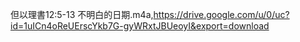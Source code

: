 但以理書12:5-13 不明白的日期.m4a,https://drive.google.com/u/0/uc?id=1uICn4oReUErscYkb7G-gyWRxtJBUeoyI&export=download